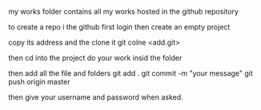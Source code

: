 my works folder contains all my works hosted in the github repository

to create a repo i the github first login then create an empty project 

copy its address and the clone it
git colne <add.git>

then cd into the project do your work insid the folder 

then add all the file and folders
git add .
git commit -m "your message"
git push origin master

then give your username and password when asked.
